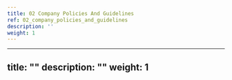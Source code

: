 ```yaml
---
title: 02 Company Policies And Guidelines
ref: 02_company_policies_and_guidelines
description: ''
weight: 1
---
```

---
title: ""
description: ""
weight: 1
---